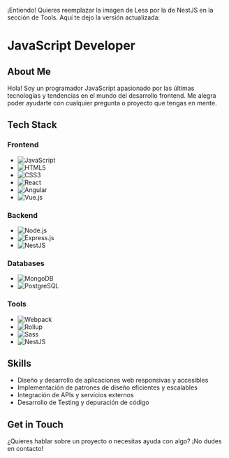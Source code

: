 ¡Entiendo! Quieres reemplazar la imagen de Less por la de NestJS en la sección de Tools. Aquí te dejo la versión actualizada:

**JavaScript Developer**
=====================

**About Me**
------------

Hola! Soy un programador JavaScript apasionado por las últimas tecnologías y tendencias en el mundo del desarrollo frontend. Me alegra poder ayudarte con cualquier pregunta o proyecto que tengas en mente.

**Tech Stack**
-------------

### Frontend

* ![JavaScript](https://img.shields.io/badge/JavaScript-F7DF1E?style=for-the-badge&logo=javascript&logoColor=black)
* ![HTML5](https://img.shields.io/badge/HTML5-E34F26?style=for-the-badge&logo=html5&logoColor=white)
* ![CSS3](https://img.shields.io/badge/CSS3-1572B6?style=for-the-badge&logo=css3&logoColor=white)
* ![React](https://img.shields.io/badge/React-61DAFB?style=for-the-badge&logo=react&logoColor=black)
* ![Angular](https://img.shields.io/badge/Angular-DD0031?style=for-the-badge&logo=angular&logoColor=white)
* ![Vue.js](https://img.shields.io/badge/Vue.js-4FC08D?style=for-the-badge&logo=vuedotjs&logoColor=white)

### Backend

* ![Node.js](https://img.shields.io/badge/Node.js-339933?style=for-the-badge&logo=node.js&logoColor=white)
* ![Express.js](https://img.shields.io/badge/Express.js-000000?style=for-the-badge&logo=express&logoColor=white)
* ![NestJS](https://img.shields.io/badge/NestJS-E0234E?style=for-the-badge&logo=nestjs&logoColor=white)

### Databases

* ![MongoDB](https://img.shields.io/badge/MongoDB-47A248?style=for-the-badge&logo=mongodb&logoColor=white)
* ![PostgreSQL](https://img.shields.io/badge/PostgreSQL-4169E1?style=for-the-badge&logo=postgresql&logoColor=white)

### Tools

* ![Webpack](https://img.shields.io/badge/Webpack-8DD06F?style=for-the-badge&logo=webpack&logoColor=black)
* ![Rollup](https://img.shields.io/badge/Rollup-EC4A3F?style=for-the-badge&logo=rollup.js&logoColor=white)
* ![Sass](https://img.shields.io/badge/Sass-CC6699?style=for-the-badge&logo=sass&logoColor=white)
* ![NestJS](https://img.shields.io/badge/NestJS-E0234E?style=for-the-badge&logo=nestjs&logoColor=white)

**Skills**
---------

* Diseño y desarrollo de aplicaciones web responsivas y accesibles
* Implementación de patrones de diseño eficientes y escalables
* Integración de APIs y servicios externos
* Desarrollo de Testing y depuración de código

**Get in Touch**
---------------

¿Quieres hablar sobre un proyecto o necesitas ayuda con algo? ¡No dudes en contacto!


[LinkedIn]:https://www.linkedin.com/in/ruben-d-guerrero-n-9276bb195/
[Email]:rudargeneira@gmail.com



[LinkedIn]:https://www.linkedin.com/in/ruben-d-guerrero-n-9276bb195/
[Email]:rudargeneira@gmail.com


